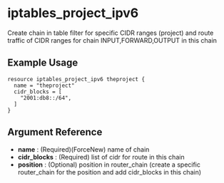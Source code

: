 # iptables_project_ipv6

Create chain in table filter for specific CIDR ranges (project) and route traffic of CIDR ranges for chain INPUT,FORWARD,OUTPUT in this chain

## Example Usage

```hcl
resource iptables_project_ipv6 theproject {
  name = "theproject"
  cidr_blocks = [
    "2001:db8::/64",
  ]
}
```

## Argument Reference

* **name** : (Required)(ForceNew) name of chain
* **cidr_blocks** : (Required) list of cidr for route in this chain
* **position** : (Optional) position in router_chain (create a specific router_chain for the position and add cidr_blocks in this chain)
